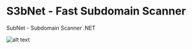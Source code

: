 # S3bNet - Fast Subdomain Scanner
 SubNet - Subdomain Scanner .NET

 ![alt text](https://i.ibb.co/xH89hBn/2023-08-22-12-44-42.png)
